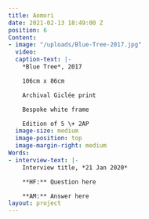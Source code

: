 ```yaml
---
title: Aomori
date: 2021-02-13 18:49:00 Z
position: 6
Content:
- image: "/uploads/Blue-Tree-2017.jpg"
  video: 
  caption-text: |-
    *Blue Tree*, 2017

    106cm x 86cm

    Archival Giclée print

    Bespoke white frame

    Edition of 5 \+ 2AP
  image-size: medium
  image-position: top
  image-margin-right: medium
Words:
- interview-text: |-
    Interview title, *21 Jan 2020*

    **HF:** Question here

    **AM:** Answer here
layout: project
---
```



